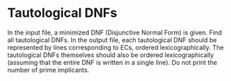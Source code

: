 # Tautological DNFs

In the input file, a minimized DNF (Disjunctive Normal Form) is given. Find all tautological DNFs. In the output file, each tautological DNF should be represented by lines corresponding to ECs, ordered lexicographically. The tautological DNFs themselves should also be ordered lexicographically (assuming that the entire DNF is written in a single line). Do not print the number of prime implicants.